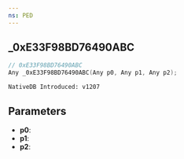 ```yaml
---
ns: PED
---
```

## _0xE33F98BD76490ABC

```c
// 0xE33F98BD76490ABC
Any _0xE33F98BD76490ABC(Any p0, Any p1, Any p2);
```

```
NativeDB Introduced: v1207
```

## Parameters
* **p0**:
* **p1**:
* **p2**:
